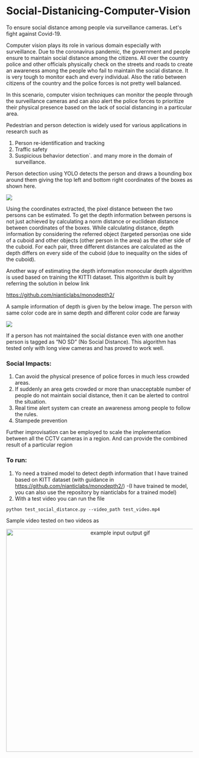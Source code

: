 # Social-Distanicing-Computer-Vision
To ensure social distance among people via surveillance cameras. Let's fight against Covid-19.

Computer vision plays its role in various domain especially with surveillance. Due to the coronavirus pandemic, the government and people ensure to maintain social distance among the citizens.
All over the country police and other officials physically check on the streets and roads to create an awareness among the people who fail to maintain the social distance. It is very tough to monitor each and every individual. Also the ratio between citizens of the country and the police forces is not pretty well balanced.

In this scenario, computer vision techniques can monitor the people through the surveillance cameras and can also alert the police forces to prioritize their physical presence based on the lack of social distancing in a particular area.
 
Pedestrian and person detection is widely used for various applications in research such as
1. Person re-identification and tracking
2. Traffic safety
3. Suspicious behavior detection`.
and many more in the domain of surveillance.
 
Person detection using YOLO detects the person and draws a bounding box around them giving the top left and bottom right coordinates of the boxes as shown here.

![](images/image1.jpg)

Using the coordinates extracted, the pixel distance between the two persons can be estimated. To get the depth information between persons is not just achieved by calculating a norm distance or euclidean distance between coordinates of the boxes. 
While calculating distance, depth information by considering the referred object (targeted person)as one side of a cuboid and other objects (other person in the area) as the other side of the cuboid. For each pair, three different distances are calculated as the depth differs on every side of the cuboid (due to inequality on the sides of the cuboid).
 
Another way of estimating the depth information monocular depth algorithm is used based on training the KITTI dataset. This algorithm is built by referring the solution in below link

https://github.com/nianticlabs/monodepth2/

A sample information of depth is given by the below image. The person with same color code are in same depth and different color code are farway

![](images/res1.png)

If a person has not maintained the social distance even with one another person is tagged as “NO SD” (No Social Distance). This algorithm has tested only with long view cameras and has proved to work well.
 

### Social Impacts:
 
1. Can avoid the physical presence of police forces in much less crowded areas.
2. If suddenly an area gets crowded or more than unacceptable number of people do not maintain social distance, then it can be alerted to control the situation.
3. Real time alert system can create an awareness among people to follow the rules.
4. Stampede prevention
 
Further improvisation can be employed to scale the implementation between all the CCTV cameras in a region. And can provide the combined result of a particular region

### To run:
1. Yo need a trained model to detect depth information that I have trained based on KITT dataset (with guidance in https://github.com/nianticlabs/monodepth2/) -(I have trained te model, you can also use the repository by nianticlabs for a trained model)
2. With a test video you can run the file 
```
python test_social_distance.py --video_path test_video.mp4 
```
Sample video tested on two videos as 
<p align="center">
  <img src="assets/video.gif" alt="example input output gif" width="600" />
</p>
